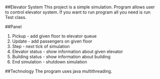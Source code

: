 ##Elevator System
This project is a simple simulation. Program allows user to control elevator system. 
If you want to run program all you need is run Test class.

##Panel

1. Pickup - add given floor to elevator queue
2. Update - add passengers on given floor
3. Step - next tick of simulation
4. Elevator status - show information about given elevator
5. Building status - show information about building
6. End simulation - shutdown simulation

##Technology
The program uses java multithreading.